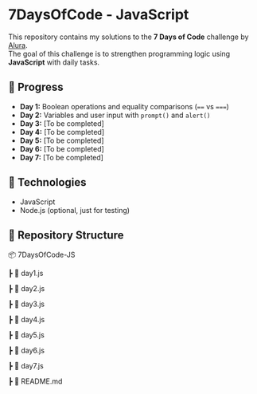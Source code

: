 # 7DaysOfCode - JavaScript

This repository contains my solutions to the **7 Days of Code** challenge by [Alura](https://7daysofcode.io/).  
The goal of this challenge is to strengthen programming logic using **JavaScript** with daily tasks.  

## 📅 Progress

- **Day 1:** Boolean operations and equality comparisons (`==` vs `===`)
- **Day 2:** Variables and user input with `prompt()` and `alert()`
- **Day 3:** [To be completed]
- **Day 4:** [To be completed]
- **Day 5:** [To be completed]
- **Day 6:** [To be completed]
- **Day 7:** [To be completed]

## 🚀 Technologies
- JavaScript
- Node.js (optional, just for testing)

## 📂 Repository Structure

📦 7DaysOfCode-JS

┣ 📜 day1.js

┣ 📜 day2.js

┣ 📜 day3.js

┣ 📜 day4.js

┣ 📜 day5.js

┣ 📜 day6.js

┣ 📜 day7.js

┣ 📜 README.md